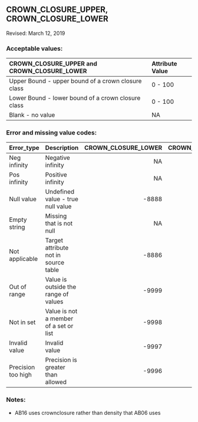 
## CROWN\_CLOSURE\_UPPER, CROWN\_CLOSURE\_LOWER

Revised: March 12, 2019

### Acceptable values:

| CROWN\_CLOSURE\_UPPER and CROWN\_CLOSURE\_LOWER    | Attribute Value |
| :------------------------------------------------- | :-------------- |
| Upper Bound - upper bound of a crown closure class | 0 - 100         |
| Lower Bound - lower bound of a crown closure class | 0 - 100         |
| Blank - no value                                   | NA              |

### Error and missing value codes:

| Error\_type        | Description                            | CROWN\_CLOSURE\_LOWER | CROWN\_CLOSURE\_UPPER |
| :----------------- | :------------------------------------- | --------------------: | --------------------: |
| Neg infinity       | Negative infinity                      |                    NA |                    NA |
| Pos infinity       | Positive infinity                      |                    NA |                    NA |
| Null value         | Undefined value - true null value      |                \-8888 |                \-8888 |
| Empty string       | Missing that is not null               |                    NA |                    NA |
| Not applicable     | Target attribute not in source table   |                \-8886 |                \-8886 |
| Out of range       | Value is outside the range of values   |                \-9999 |                \-9999 |
| Not in set         | Value is not a member of a set or list |                \-9998 |                \-9998 |
| Invalid value      | Invalid value                          |                \-9997 |                \-9997 |
| Precision too high | Precision is greater than allowed      |                \-9996 |                \-9996 |

### Notes:

  - AB16 uses crownclosure rather than density that AB06 uses
